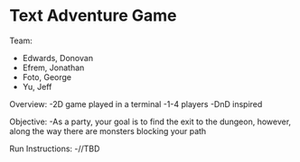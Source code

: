 # Text Adventure Game

Team: 
- Edwards, Donovan
- Efrem, Jonathan
- Foto, George
- Yu, Jeff

Overview:
-2D game played in a terminal
-1-4 players
-DnD inspired

Objective:
-As a party, your goal is to find the exit to the dungeon, however, along the way there are monsters blocking your path

Run Instructions:
-//TBD
